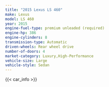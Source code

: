 ```yaml
---
title: "2015 Lexus LS 460"
make: Lexus
model: LS 460
year: 2015
engine-fuel-type: premium unleaded (required)
engine-hp: 386
engine-cylinders: 8
transmission-type: Automatic
driven-wheels: Rear wheel drive
number-of-doors: 4
market-category: Luxury,High-Performance
vehicle-size: Large
vehicle-style: Sedan
---
```


{{< car_info >}}
